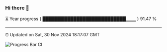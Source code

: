 ### Hi there 👋

⏳ Year progress { ███████████████████████████▁▁▁ } 91.47 %

---

⏰ Updated on Sat, 30 Nov 2024 18:17:07 GMT

![Progress Bar CI](https://github.com/liununu/liununu/workflows/Progress%20Bar%20CI/badge.svg)

